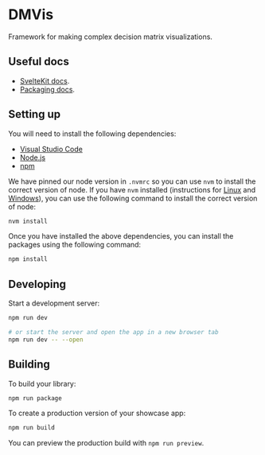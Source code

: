 # DMVis
Framework for making complex decision matrix visualizations.

## Useful docs
- [SvelteKit docs](https://kit.svelte.dev/docs).
- [Packaging docs](https://kit.svelte.dev/docs/packaging).

## Setting up
You will need to install the following dependencies:
- [Visual Studio Code](https://code.visualstudio.com/download)
- [Node.js](https://nodejs.org/en/download/)
- [npm](https://www.npmjs.com/get-npm)

We have pinned our node version in `.nvmrc` so you can use `nvm` to install the
correct version of node. If you have `nvm` installed (instructions for 
[Linux](https://github.com/nvm-sh/nvm) and
[Windows](https://github.com/coreybutler/nvm-windows)),
you can use the following command to install the correct version of node:
```bash
nvm install
```

Once you have installed the above dependencies, you can install the packages
using the following command:
```bash
npm install
```

## Developing
Start a development server:
```bash
npm run dev

# or start the server and open the app in a new browser tab
npm run dev -- --open
```

## Building
To build your library:
```bash
npm run package
```

To create a production version of your showcase app:
```bash
npm run build
```

You can preview the production build with `npm run preview`.
